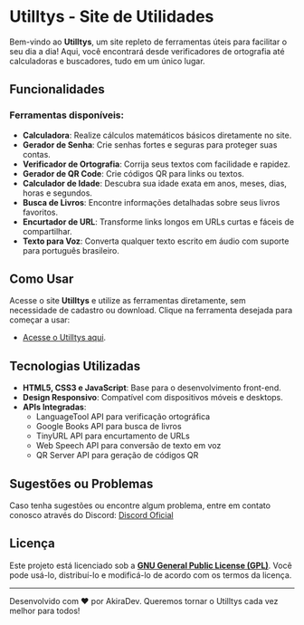 # Utilltys - Site de Utilidades

Bem-vindo ao **Utilltys**, um site repleto de ferramentas úteis para facilitar o seu dia a dia! Aqui, você encontrará desde verificadores de ortografia até calculadoras e buscadores, tudo em um único lugar.

## Funcionalidades

### Ferramentas disponíveis:
- **Calculadora**: Realize cálculos matemáticos básicos diretamente no site.
- **Gerador de Senha**: Crie senhas fortes e seguras para proteger suas contas.
- **Verificador de Ortografia**: Corrija seus textos com facilidade e rapidez.
- **Gerador de QR Code**: Crie códigos QR para links ou textos.
- **Calculador de Idade**: Descubra sua idade exata em anos, meses, dias, horas e segundos.
- **Busca de Livros**: Encontre informações detalhadas sobre seus livros favoritos.
- **Encurtador de URL**: Transforme links longos em URLs curtas e fáceis de compartilhar.
- **Texto para Voz**: Converta qualquer texto escrito em áudio com suporte para português brasileiro.

## Como Usar

Acesse o site **Utilltys** e utilize as ferramentas diretamente, sem necessidade de cadastro ou download. Clique na ferramenta desejada para começar a usar:

- [Acesse o Utilltys aqui](https://akiradv.github.io/utillitys).

## Tecnologias Utilizadas

- **HTML5, CSS3 e JavaScript**: Base para o desenvolvimento front-end.
- **Design Responsivo**: Compatível com dispositivos móveis e desktops.
- **APIs Integradas**: 
  - LanguageTool API para verificação ortográfica
  - Google Books API para busca de livros
  - TinyURL API para encurtamento de URLs
  - Web Speech API para conversão de texto em voz
  - QR Server API para geração de códigos QR

## Sugestões ou Problemas

Caso tenha sugestões ou encontre algum problema, entre em contato conosco através do Discord:
[Discord Oficial](https://discord.com/invite/BcHmshGDKt)

## Licença

Este projeto está licenciado sob a **[GNU General Public License (GPL)](https://www.gnu.org/licenses/gpl-3.0.pt-br.html)**. Você pode usá-lo, distribuí-lo e modificá-lo de acordo com os termos da licença.

---

Desenvolvido com ❤️ por AkiraDev. Queremos tornar o Utilltys cada vez melhor para todos!